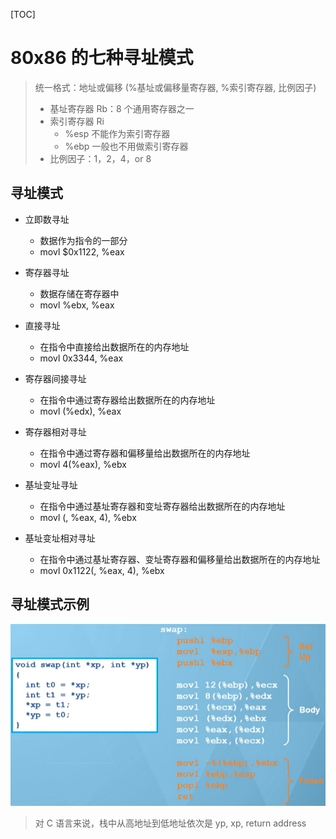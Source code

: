 [TOC]

# 80x86 的七种寻址模式

> 统一格式：地址或偏移 (%基址或偏移量寄存器, %索引寄存器, 比例因子)
> - 基址寄存器 Rb：8 个通用寄存器之一
> - 索引寄存器 Ri
>   - %esp 不能作为索引寄存器
>   - %ebp 一般也不用做索引寄存器
> - 比例因子：1，2，4，or 8

## 寻址模式

- 立即数寻址
  - 数据作为指令的一部分
  - movl $0x1122, %eax

- 寄存器寻址
  - 数据存储在寄存器中
  - movl %ebx, %eax

- 直接寻址
  - 在指令中直接给出数据所在的内存地址
  - movl 0x3344, %eax

- 寄存器间接寻址
  - 在指令中通过寄存器给出数据所在的内存地址
  - movl (%edx), %eax

- 寄存器相对寻址
  - 在指令中通过寄存器和偏移量给出数据所在的内存地址
  - movl 4(%eax), %ebx

- 基址变址寻址
  - 在指令中通过基址寄存器和变址寄存器给出数据所在的内存地址
  - movl (, %eax, 4), %ebx

- 基址变址相对寻址
  - 在指令中通过基址寄存器、变址寄存器和偏移量给出数据所在的内存地址
  - movl 0x1122(, %eax, 4), %ebx

## 寻址模式示例

![](images/2020-01-03-13-08-20.png)

> 对 C 语言来说，栈中从高地址到低地址依次是 yp, xp, return address